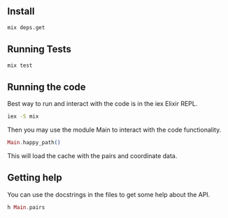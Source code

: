 ## Install

```sh
mix deps.get
```

## Running Tests

```sh
mix test
```

## Running the code

Best way to run and interact with the code is in the iex Elixir REPL.
```sh
iex -S mix
```

Then you may use the module Main to interact with the code functionality.

```elixir
Main.happy_path()
```

This will load the cache with the pairs and coordinate data.

## Getting help

You can use the docstrings in the files to get some help about the API.
```elixir
h Main.pairs
```
